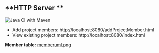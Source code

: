 ## **HTTP Server **

![Java CI with Maven](https://github.com/kristiania/pgr203innevering3-ghandeland/workflows/Java%20CI%20with%20Maven/badge.svg?branch=master)

<ul>
<li>Add project members: http://localhost:8080/addProjectMember.html</li>
<li>View existing project members: http://localhost:8080/index.html</li>
</ul>

**Member table:**
[memberuml.png](https://postimg.cc/V0QVqFTP)

